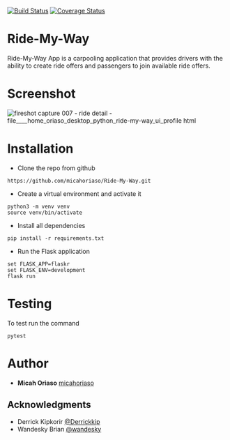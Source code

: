 [![Build Status](https://travis-ci.org/micahoriaso/Ride-My-Way.svg?branch=ft-ride-offers-api-158459164)](https://travis-ci.org/micahoriaso/Ride-My-Way)
[![Coverage Status](https://coveralls.io/repos/github/micahoriaso/Ride-My-Way/badge.svg?branch=master)](https://coveralls.io/github/micahoriaso/Ride-My-Way?branch=master)

# Ride-My-Way
Ride-My-Way App is a carpooling application that provides drivers with the ability to create ride offers and passengers to join available ride offers.

# Screenshot
![fireshot capture 007 - ride detail - file____home_oriaso_desktop_python_ride-my-way_ui_profile html](https://user-images.githubusercontent.com/20840601/41377320-6472fa3e-6f64-11e8-9a09-fcbdfd4eb886.png)

# Installation
* Clone the repo from github
```
https://github.com/micahoriaso/Ride-My-Way.git
```
* Create a virtual environment and activate it
```
python3 -m venv venv
source venv/bin/activate
```
* Install all dependencies

```
pip install -r requirements.txt
```
* Run the Flask application
```
set FLASK_APP=flaskr
set FLASK_ENV=development
flask run
```
# Testing
To test run the command 
```
pytest
```

# Author
* **Micah Oriaso** [micahoriaso](https://github.com/micahoriaso)

## Acknowledgments

* Derrick Kipkorir [@Derrickkip](https://github.com/Derrickkip)
* Wandesky Brian [@wandesky](https://github.com/wandesky)


